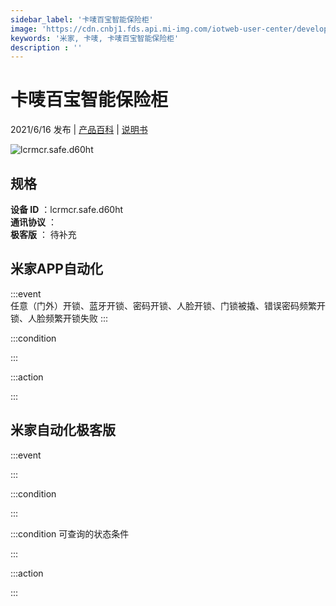 ```yaml
---
sidebar_label: '卡唛百宝智能保险柜'
image: 'https://cdn.cnbj1.fds.api.mi-img.com/iotweb-user-center/developer_1679070336991SF3kMA9r.png?GalaxyAccessKeyId=AKVGLQWBOVIRQ3XLEW&Expires=9223372036854775807&Signature=oW46qXLMyAFtR61cYIEjbv2321Y='
keywords: '米家, 卡唛, 卡唛百宝智能保险柜'
description : ''
---
```

# 卡唛百宝智能保险柜

2021/6/16 发布 | [产品百科](https://home.mi.com/webapp/content/baike/product/index.html?model=lcrmcr.safe.d60ht/) | [说明书](https://home.mi.com/views/introduction.html?model=lcrmcr.safe.d60ht&region=cn)

![lcrmcr.safe.d60ht](https://cdn.cnbj1.fds.api.mi-img.com/iotweb-user-center/developer_1679070336991SF3kMA9r.png?GalaxyAccessKeyId=AKVGLQWBOVIRQ3XLEW&Expires=9223372036854775807&Signature=oW46qXLMyAFtR61cYIEjbv2321Y=)

## 规格  
> 
**设备 ID** ：lcrmcr.safe.d60ht  
**通讯协议** ：  
**极客版**  ： 待补充 


## 米家APP自动化  

:::event  
任意（门外）开锁、蓝牙开锁、密码开锁、人脸开锁、门锁被撬、错误密码频繁开锁、人脸频繁开锁失败
:::

:::condition  

:::

:::action   

:::

## 米家自动化极客版  

:::event  

:::

:::condition  

:::

:::condition 可查询的状态条件  

:::

:::action  

:::

        

